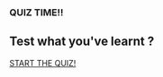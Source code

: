 <h3>QUIZ TIME!!</h3>
<h2> Test what you've learnt ? </h2>
<a href=https://www.w3schools.com/html/html_quiz.asp>START THE QUIZ!</a>
